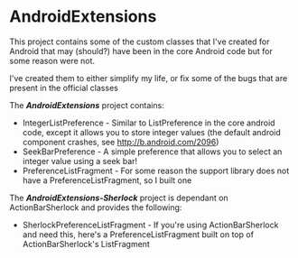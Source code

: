 AndroidExtensions
=================

This project contains some of the custom classes that I've created for Android that may (should?)
have been in the core Android code but for some reason were not.

I've created them to either simplify my life, or fix some of the bugs that are present in the official classes

The ***AndroidExtensions*** project contains:

 * IntegerListPreference - Similar to ListPreference in the core android code, except it allows you to store integer values (the default android component crashes, see http://b.android.com/2096)
 * SeekBarPreference - A simple preference that allows you to select an integer value using a seek bar!
 * PreferenceListFragment - For some reason the support library does not have a PreferenceListFragment, so I built one

The ***AndroidExtensions-Sherlock*** project is dependant on ActionBarSherlock and provides the following:

 * SherlockPreferenceListFragment - If you're using ActionBarSherlock and need this, here's a PreferenceListFragment built on top of ActionBarSherlock's ListFragment
